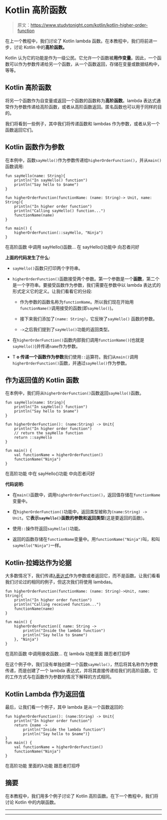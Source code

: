 # Kotlin 高阶函数

> 原文：<https://www.studytonight.com/kotlin/kotlin-higher-order-function>

在上一个教程中，我们讨论了 Kotlin lambda 函数。在本教程中，我们将前进一步，讨论 Kotlin 中的**高阶函数。**

Kotlin 认为它的功能是作为一级公民。它允许一个函数被**用作变量**。因此，一个函数可以作为参数传递给另一个函数，从一个函数返回，存储在变量或数据结构中，等等。

## Kotlin 高阶函数

将另一个函数作为自变量或返回一个函数的函数称为**高阶函数**。lambda 表达式通常作为参数传递给高阶函数，或者从高阶函数返回。匿名函数也可以用于同样的目的。

我们将看到一些例子，其中我们将传递函数和 lambdas 作为参数，或者从另一个函数返回它们。

## Kotlin 函数作为参数

在本例中，函数`sayHello()`作为参数传递给`higherOrderFunction()`，并从`main()`函数调用:

```
fun sayHello(name: String){
    println("In sayHello() function")
    println("Say hello to $name")
}

fun higherOrderFunction(functionName: (name: String)-> Unit, name: String){
    println("In higher order function")
    println("Calling sayHello() function...")
    functionName(name)
}

fun main() {
    higherOrderFunction(::sayHello, "Ninja")
}
```

在高阶函数
中调用 sayHello()函数...
在 sayHello()功能中
向忍者问好

**上面的代码发生了什么:**

*   `sayHello()`函数只打印两个字符串。

*   `higherOrderFunction()`函数接受两个参数。第一个参数是一个**函数**，第二个是一个字符串。要接受函数作为参数，我们需要在参数中以 lambda 表达式的形式定义它的定义。让我们看看它的分段:

    *   作为参数的函数名称为`functionName`。所以我们现在开始用`functionName()`调用接受的函数(即`sayHello()`)。

    *   接下来我们添加了`(name: String)`，它反映了`sayHello()` 函数的参数。

    *   `->`之后我们提到了`sayHello()`功能的返回类型。

*   在`higherOrderFunction()`函数内部我们调用`functionName()`(也就是`sayHello()`)并传递`name`作为参数。

*   T **o 传递一个函数作为参数**我们使用`::`运算符。我们从`main()`调用`higherOrderFunction()`函数，并通过`sayHello()`作为参数。

## 作为返回值的 Kotlin 函数

在本例中，我们将从`higherOrderFunction()`函数返回`sayHello()`函数。

```
fun sayHello(name: String){
    println("In sayHello() function")
    println("Say hello to $name")
}

fun higherOrderFunction(): (name:String) -> Unit{
    println("In higher order function")
    // return the sayHello function
    return ::sayHello
}

fun main() {
    val functionName = higherOrderFunction()
    functionName("Ninja")
} 
```

在高阶功能
中在 sayHello()功能
中向忍者问好

**代码说明:**

*   在`main()`函数中，调用`higherOrderFunction()`，返回值存储在`functionName`变量中。

*   在`higherOrderFunction()`功能中，返回类型被称为`(name:String) -> Unit`。它**表示`sayHello()`函数的参数和返回类型**(这是要返回的函数)。

*   使用`::`操作符返回`sayHello()`功能。

*   返回的函数存储在`functionName`变量中。用`functionName("Ninja")`叫，和叫`sayHello("Ninja")`一样。

## Kotlin·拉姆达作为论据

大多数情况下，我们传递[λ表达式](https://www.studytonight.com/kotlin/kotlin-lambda-expression)作为参数或者返回它，而不是函数。让我们看看我们讨论过的相同的例子，但这次我们将使用 lambdas。

```
fun higherOrderFunction(functionName: (name: String)->Unit, name: String){
    println("In higher order function")
    println("Calling received function...")
    functionName(name)
}

fun main() {
    higherOrderFunction({ name: String ->
        println("Inside the lambda function")
        println("Say hello to $name")
    }, "Ninja")
}
```

在高阶函数
中调用接收函数...
在 lambda 功能里面
跟忍者打招呼

在这个例子中，我们没有单独创建一个函数`sayHello()`，然后将其名称作为参数传递，而是创建了一个 lambda 表达式，并将其直接传递给我们的高阶函数。它的工作方式与在函数作为参数的情况下解释的方式相同。

## Kotlin Lambda 作为返回值

最后，让我们看一个例子，其中 lambda 是从一个函数返回的:

```
fun higherOrderFunction(): (name:String) -> Unit{
    println("In higher order function")
    return {name ->
        println("Inside the lambda function")
        println("Say hello to $name")}
}
fun main() {
    val functionName = higherOrderFunction()
    functionName("Ninja")
}
```

在高阶功能
里面的λ功能
跟忍者打招呼

## 摘要

在本教程中，我们用多个例子讨论了 Kotlin 高阶函数。在下一个教程中，我们将讨论 Kotlin 中的内联函数。

* * *

* * *